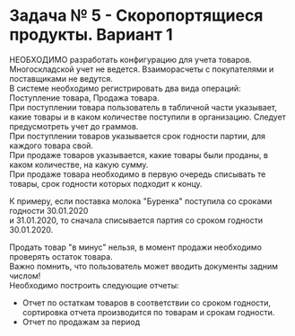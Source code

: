 # Задача № 5 - Скоропортящиеся продукты. Вариант 1
НЕОБХОДИМО разработать конфигурацию для учета товаров.  
Многоскладской учет не ведется. Взаиморасчеты с покупателями и поставщиками не ведутся.  
В системе необходимо регистрировать два вида операций: Поступление товара, Продажа товара.  
При поступлении товара пользователь в табличной части указывает, какие товары и в каком количестве поступили в организацию. Следует предусмотреть учет до граммов.  
При поступлении товаров указывается срок годности партии, для каждого товара свой.  
При продаже товаров указывается, какие товары были проданы, в каком количестве, на какую сумму.  
При продаже товара необходимо в первую очередь списывать те товары, срок годности которых подходит к концу.  
  
К примеру, если поставка молока "Буренка" поступила со сроками годности 30.01.2020  
и 31.01.2020, то сначала списывается партия со сроком годности 30.01.2020.  
  
Продать товар "в минус" нельзя, в момент продажи необходимо проверять остаток товара.  
Важно помнить, что пользователь может вводить документы задним числом!  
Необходимо построить следующие отчеты:  
* Отчет по остаткам товаров в соответствии со сроком годности, сортировка отчета производится по товарам и срокам годности.
* Отчет по продажам за период
